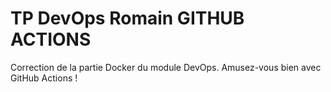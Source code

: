# TP DevOps Romain GITHUB ACTIONS

Correction de la partie Docker du module DevOps. Amusez-vous bien avec GitHub Actions !
